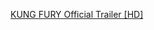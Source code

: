 ---
layout: post
wordpress_id: 1668
wordpress_url: http://noesbueno.com/archives/1668
date: '2013-12-27 17:41:28 -0600'
date_gmt: '2013-12-27 22:41:28 -0600'
body: |
  <p><a href="http://youtube.com/watch?v=72RqpItxd8M">KUNG FURY Official Trailer [HD]</a></p>
---